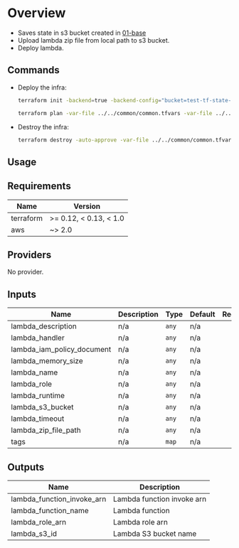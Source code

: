 # Overview

- Saves state in s3 bucket created in [01-base](../01-base)
- Upload lambda zip file from local path to s3 bucket.
- Deploy lambda.

## Commands

- Deploy the infra:

  ```sh
  terraform init -backend=true -backend-config="bucket=test-tf-state-bucket-1" -backend-config="key=app.tfstate"

  terraform plan -var-file ../../common/common.tfvars -var-file ../../common/lambda.tfvars -var-file input.tfvars -out tfplan && terraform apply tfplan
  ```

- Destroy the infra:

  ```sh
  terraform destroy -auto-approve -var-file ../../common/common.tfvars -var-file ../../common/lambda.tfvars -var-file input.tfvars
  ```

## Usage

<!-- BEGINNING OF PRE-COMMIT-TERRAFORM DOCS HOOK -->
## Requirements

| Name | Version |
|------|---------|
| terraform | >= 0.12, < 0.13, < 1.0 |
| aws | ~> 2.0 |

## Providers

No provider.

## Inputs

| Name | Description | Type | Default | Required |
|------|-------------|------|---------|:--------:|
| lambda\_description | n/a | `any` | n/a | yes |
| lambda\_handler | n/a | `any` | n/a | yes |
| lambda\_iam\_policy\_document | n/a | `any` | n/a | yes |
| lambda\_memory\_size | n/a | `any` | n/a | yes |
| lambda\_name | n/a | `any` | n/a | yes |
| lambda\_role | n/a | `any` | n/a | yes |
| lambda\_runtime | n/a | `any` | n/a | yes |
| lambda\_s3\_bucket | n/a | `any` | n/a | yes |
| lambda\_timeout | n/a | `any` | n/a | yes |
| lambda\_zip\_file\_path | n/a | `any` | n/a | yes |
| tags | n/a | `map` | n/a | yes |

## Outputs

| Name | Description |
|------|-------------|
| lambda\_function\_invoke\_arn | Lambda function invoke arn |
| lambda\_function\_name | Lambda function |
| lambda\_role\_arn | Lambda role arn |
| lambda\_s3\_id | Lambda S3 bucket name |

<!-- END OF PRE-COMMIT-TERRAFORM DOCS HOOK -->
